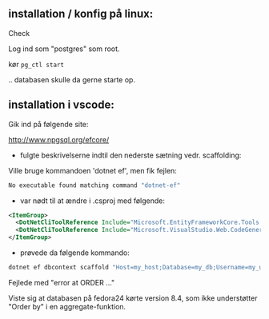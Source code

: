 ## installation / konfig på linux:

Check

Log ind som "postgres" som root.

kør `pg_ctl start`

.. databasen skulle da gerne starte op.


## installation i vscode:

Gik ind på følgende site:

http://www.npgsql.org/efcore/

- fulgte beskrivelserne indtil den nederste sætning vedr. scaffolding:

Ville bruge kommandoen 'dotnet ef', men fik fejlen:

```bash
No executable found matching command "dotnet-ef"
```

- var nødt til at ændre i .csproj med følgende:

```xml
<ItemGroup>
  <DotNetCliToolReference Include="Microsoft.EntityFrameworkCore.Tools.DotNet" Version="2.0.0" />
  <DotNetCliToolReference Include="Microsoft.VisualStudio.Web.CodeGeneration.Tools" Version="2.0.0" />
</ItemGroup>
```
- prøvede da følgende kommando:

```bash
dotnet ef dbcontext scaffold "Host=my_host;Database=my_db;Username=my_user;Password=my_pw" Npgsql.EntityFrameworkCore.PostgreSQL
```

Fejlede med "error at ORDER ..." 

Viste sig at databasen på fedora24 kørte version 8.4, som ikke understøtter "Order by" i en aggregate-funktion.



